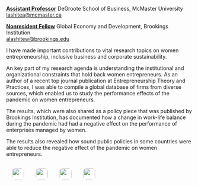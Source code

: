 [**Assistant Professor**](https://experts.mcmaster.ca/display/lashitea)
DeGroote School of Business, McMaster University
[lashitea@mcmaster.ca](lashitea@mcmaster.ca)

[**Nonresident Fellow**](https://www.brookings.edu/experts/addisu-lashitew)
Global Economy and Development, Brookings Institution       
[alashitew@brookings.edu](alashitew@brookings.edu)


I have made important contributions to vital research topics on women entrepreneurship, inclusive business and corporate sustainability. 

An key part of my research agenda is understanding the institutional and organizational constraints that hold back women entrepreneurs. As an author of a recent top journal publication at Entrepreneurship Theory and Practices, I was able to compile a global database of firms from diverse sources, which enabled us to study the performance effects of the pandemic on women entrepreneurs. 

The results, which were also shared as a policy piece that was published by Brookings Institution, has documented how a change in work-life balance during the pandemic had had a negative effect on the performance of enterprises managed by women. 

The results also revealed how sound public policies in some countries were able to reduce the negative effect of the pandemic on women entrepreneurs.


[<img style="height:2rem;width:auto;border-radius:0;border-radius: 8px;background-color:white;margin:1rem;" src="https://upload.wikimedia.org/wikipedia/commons/0/01/LinkedIn_Logo.svg">](https://www.linkedin.com/in/addisu-lashitew-22030039)[<img style="height:2rem;width:auto;border-radius:0;border-radius: 8px;background-color:white;margin:1rem;" src="https://upload.wikimedia.org/wikipedia/commons/4/4f/Twitter-logo.svg">](https://twitter.com/addisulashitew?lang=en)[<img style="height:2rem;width:auto;border-radius:0;border-radius: 8px;background-color:white;margin:1rem;" src="https://ajpsa.smartsociety.org/wp-content/uploads/2020/09/Google-Scholar-logo.png">](https://scholar.google.com/citations?user=k6mc4vsAAAAJ&hl=en&oi=ao)[<img style="height:2rem;width:auto;border-radius:0;border-radius: 8px;background-color:white;margin:1rem;" src="https://telegra.ph/file/a20eba6e731416eb4cffa.jpg">](https://www.researchgate.net/profile/Addisu-Lashitew-2)